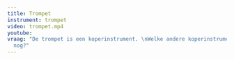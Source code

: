 ```yaml
---
title: Trompet
instrument: trompet
video: trompet.mp4
youtube: 
vraag: "De trompet is een koperinstrument. \nWelke andere koperinstrumenten ken je
  nog?"
---
```


